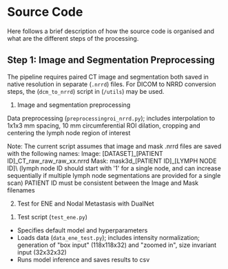 # Source Code

Here follows a brief description of how the source code is organised and what are the different steps of the processing.

## Step 1: Image and Segmentation Preprocessing

The pipeline requires paired CT image and segmentation both saved in native resolution in separate (`.nrrd`) files. For DICOM to NRRD conversion steps, the (`dcm_to_nrrd`) script in (`/utils`) may be used.

1) Image and segmentation preprocessing 

Data preprocessing (`preprocessingroi_nrrd.py`); includes interpolation to 1x1x3 mm spacing, 10 mm circumferential ROI dilation, cropping and centering the lymph node region of interest

Note: The current script assumes that image and mask .nrrd files are saved with the following names:
	Image: \[DATASET]\_\[PATIENT ID]\_CT_raw_raw_raw_xx.nrrd
	Mask: mask3d_\[PATIENT ID]\_\[LYMPH NODE ID]\ (lymph node ID should start with '1' for a single node, and can increase sequentially if multiple lymph node segmentations are provided for a single scan)
	PATIENT ID must be consistent between the Image and Mask filenames

2) Test for ENE and Nodal Metastasis with DualNet

1. Test script (`test_ene.py`)
* Specifies default model and hyperparameters
* Loads data (`data_ene_test.py`); includes intensity normalization; generation of "box input" (118x118x32) and "zoomed in", size invariant input (32x32x32)
* Runs model inference and saves results to csv